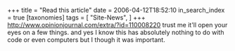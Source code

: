 +++
title = "Read this article"
date = 2006-04-12T18:52:10
in_search_index = true
[taxonomies]
tags = [
    "Site-News",
]
+++
<a href="http://www.opinionjournal.com/extra/?id=110008220">http://www.opinionjournal.com/extra/?id=110008220</a> trust me it'll open your eyes on a few things. and yes I know this has absolutely nothing to do with code or even computers but I though it was important.
